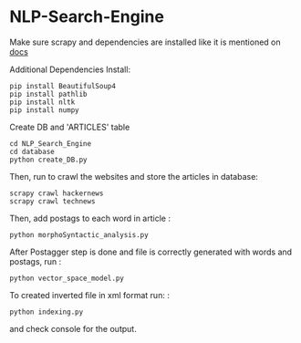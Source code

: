 # NLP-Search-Engine

Make sure scrapy and dependencies are installed like it is mentioned on <a href="https://doc.scrapy.org/en/latest/intro/install.html">docs</a>

Additional Dependencies Install:

```
pip install BeautifulSoup4
pip install pathlib
pip install nltk 
pip install numpy 
```

Create DB and 'ARTICLES' table
```
cd NLP_Search_Engine
cd database
python create_DB.py
```

Then, run to crawl the websites and store the articles in database:<br/>
```
scrapy crawl hackernews
scrapy crawl technews
```

Then, add postags to each word in article :<br/>
```
python morphoSyntactic_analysis.py
```

After Postagger step is done and file is correctly generated with words and postags, run :<br/>
```
python vector_space_model.py
```

To created inverted file in xml format run: :<br/>

```
python indexing.py
```

and check console for the output.
